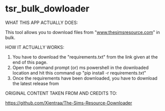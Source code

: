 # tsr_bulk_dowloader

WHAT THIS APP ACTUALLY DOES:

This tool allows you to download files from "www.thesimsresource.com" in bulk.

HOW IT ACTUALLY WORKS:

1. You have to download the "requirements.txt" from the link given at the end of this page.
2. Open the command prompt (or) ms powershell in the downloaded location and hit this command up "pip install -r requirements.txt"
3. Once the requirements have been downloaded, you have to download the latest release from 


ORIGINAL CONTENT TAKEN FROM AND CREDITS TO:

https://github.com/Xientraa/The-Sims-Resource-Downloader

